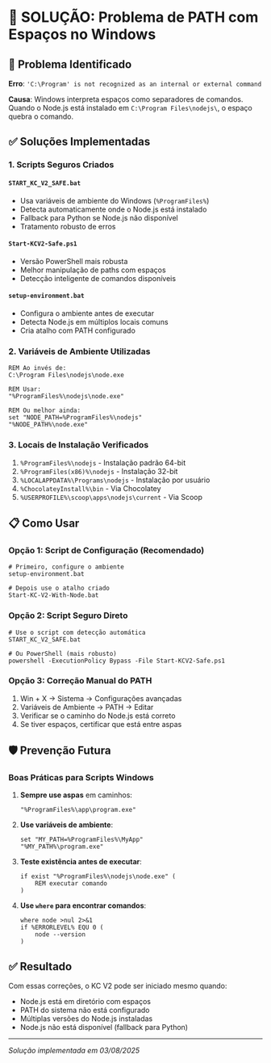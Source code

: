 # 🔧 SOLUÇÃO: Problema de PATH com Espaços no Windows

## 🎯 Problema Identificado

**Erro**: `'C:\Program' is not recognized as an internal or external command`

**Causa**: Windows interpreta espaços como separadores de comandos. Quando o Node.js está instalado em `C:\Program Files\nodejs\`, o espaço quebra o comando.

## ✅ Soluções Implementadas

### 1. Scripts Seguros Criados

#### `START_KC_V2_SAFE.bat`
- Usa variáveis de ambiente do Windows (`%ProgramFiles%`)
- Detecta automaticamente onde o Node.js está instalado
- Fallback para Python se Node.js não disponível
- Tratamento robusto de erros

#### `Start-KCV2-Safe.ps1`
- Versão PowerShell mais robusta
- Melhor manipulação de paths com espaços
- Detecção inteligente de comandos disponíveis

#### `setup-environment.bat`
- Configura o ambiente antes de executar
- Detecta Node.js em múltiplos locais comuns
- Cria atalho com PATH configurado

### 2. Variáveis de Ambiente Utilizadas

```batch
REM Ao invés de:
C:\Program Files\nodejs\node.exe

REM Usar:
"%ProgramFiles%\nodejs\node.exe"

REM Ou melhor ainda:
set "NODE_PATH=%ProgramFiles%\nodejs"
"%NODE_PATH%\node.exe"
```

### 3. Locais de Instalação Verificados

1. `%ProgramFiles%\nodejs` - Instalação padrão 64-bit
2. `%ProgramFiles(x86)%\nodejs` - Instalação 32-bit
3. `%LOCALAPPDATA%\Programs\nodejs` - Instalação por usuário
4. `%ChocolateyInstall%\bin` - Via Chocolatey
5. `%USERPROFILE%\scoop\apps\nodejs\current` - Via Scoop

## 📋 Como Usar

### Opção 1: Script de Configuração (Recomendado)
```batch
# Primeiro, configure o ambiente
setup-environment.bat

# Depois use o atalho criado
Start-KC-V2-With-Node.bat
```

### Opção 2: Script Seguro Direto
```batch
# Use o script com detecção automática
START_KC_V2_SAFE.bat

# Ou PowerShell (mais robusto)
powershell -ExecutionPolicy Bypass -File Start-KCV2-Safe.ps1
```

### Opção 3: Correção Manual do PATH
1. Win + X → Sistema → Configurações avançadas
2. Variáveis de Ambiente → PATH → Editar
3. Verificar se o caminho do Node.js está correto
4. Se tiver espaços, certificar que está entre aspas

## 🛡️ Prevenção Futura

### Boas Práticas para Scripts Windows

1. **Sempre use aspas** em caminhos:
   ```batch
   "%ProgramFiles%\app\program.exe"
   ```

2. **Use variáveis de ambiente**:
   ```batch
   set "MY_PATH=%ProgramFiles%\MyApp"
   "%MY_PATH%\program.exe"
   ```

3. **Teste existência antes de executar**:
   ```batch
   if exist "%ProgramFiles%\nodejs\node.exe" (
       REM executar comando
   )
   ```

4. **Use `where` para encontrar comandos**:
   ```batch
   where node >nul 2>&1
   if %ERRORLEVEL% EQU 0 (
       node --version
   )
   ```

## ✅ Resultado

Com essas correções, o KC V2 pode ser iniciado mesmo quando:
- Node.js está em diretório com espaços
- PATH do sistema não está configurado
- Múltiplas versões do Node.js instaladas
- Node.js não está disponível (fallback para Python)

---

*Solução implementada em 03/08/2025*